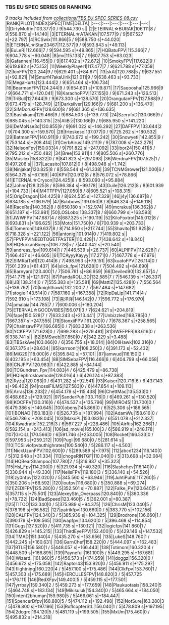 ### TBS EU SPEC SERIES 08 RANKING
*9 tracks included from [collections/TBS EU SPEC SERIES 08.csv](/collections/TBS%20EU%20SPEC%20SERIES%2008.csv)*
|RANK|PILOT|INDEX|SPEC|TIME|DELTA|
|:---:|:---|:---:|:---:|:---:|---:|
|1|DirtyMuffin|103.377|0 / 9|544.730 s||
|2|ETERNAL☆BURAK|106.111|8 / 9|558.870 s|+14.140|
|3|ETERNAL☆ATAKAN|107.577|9 / 9|567.527 s|+22.797|
|4|RCSwix|111.866|5 / 9|588.750 s|+44.020|
|5|ETERNAL☆Star23467|112.577|9 / 9|593.843 s|+49.113|
|6|EuLeR|112.666|7 / 9|594.595 s|+49.865|
|7|HQBatuFPV|115.366|7 / 9|604.778 s|+60.048|
|8|mv|115.133|7 / 9|607.753 s|+63.023|
|9|Gafannen|116.455|0 / 9|617.402 s|+72.672|
|10|SmokyFPV|117.622|9 / 9|619.882 s|+75.152|
|11|WeeklyPlayer1|117.477|7 / 9|621.788 s|+77.058|
|12|IonFPV|120.244|9 / 9|629.401 s|+84.671|
|13|skAt|120.788|5 / 9|637.551 s|+92.821|
|14|Smurf47akaUlrik|121.011|9 / 9|638.463 s|+93.733|
|15|MegaHurts|123.444|2 / 9|651.464 s|+106.734|
|16|BearmanFPV|124.244|9 / 9|654.601 s|+109.871|
|17|Saqoosha|125.966|9 / 9|664.771 s|+120.041|
|18|KarachoFPV|127.155|0 / 9|671.243 s|+126.513|
|19|TriBull|127.644|9 / 9|673.300 s|+128.570|
|20|OrangutanFPV|127.588|9 / 9|673.479 s|+128.749|
|21|Darksilver|129.166|9 / 9|681.200 s|+136.470|
|22|SIMDorukFPV|128.600|8 / 9|681.365 s|+136.635|
|23|Bashikami|129.466|9 / 9|684.503 s|+139.773|
|24|SzeryfxD|130.066|9 / 9|685.045 s|+140.315|
|25|AliB㋡|130.166|9 / 9|685.950 s|+141.220|
|26|DeMoNse3d|130.855|9 / 9|691.022 s|+146.292|
|27|DAFFPV|133.644|2 / 9|704.300 s|+159.570|
|28|frteskesc|137.077|0 / 9|725.262 s|+180.532|
|29|BatmanFPV|140.911|9 / 9|743.972 s|+199.242|
|30|Snowyeti|142.855|9 / 9|753.144 s|+208.414|
|31|CerbAirus|149.211|9 / 9|787.008 s|+242.278|
|32|NelsonFpv|150.033|4 / 9|791.822 s|+247.092|
|33|ibor24|150.411|5 / 9|795.212 s|+250.482|
|34|Bree|153.911|4 / 9|805.506 s|+260.776|
|35|Musilex|158.822|0 / 9|841.823 s|+297.093|
|36|WerdnaFPV|107.525|1 / 8|497.206 s||
|37|Lacasito|107.812|0 / 8|498.948 s|+1.742|
|38|Ninjakat|120.825|8 / 8|558.544 s|+61.338|
|39|TCNMGrower|121.000|6 / 8|564.375 s|+67.169|
|40|KPV|120.912|8 / 8|576.072 s|+78.866|
|41|ETERNAL☆Cryson|124.425|8 / 8|593.090 s|+95.884|
|42|Johnn|128.325|8 / 8|596.384 s|+99.178|
|43|Guile|126.212|8 / 8|601.939 s|+104.733|
|44|M4TTFPV|127.050|8 / 8|605.521 s|+108.315|
|45|OrigDragon|134.425|8 / 8|624.535 s|+127.329|
|46|j4y|136.687|8 / 8|634.185 s|+136.979|
|47|Bubbows|139.050|8 / 8|646.324 s|+149.118|
|48|RaceRat|140.362|8 / 8|650.180 s|+152.974|
|49|mcrakus|136.362|8 / 8|651.187 s|+153.981|
|50|LOSLobo|138.337|8 / 8|660.799 s|+163.593|
|51|JWWFPV|147.687|4 / 8|687.325 s|+190.119|
|52|KiloFoxtrot|145.012|8 / 8|693.831 s|+196.625|
|53|Moto|151.750|0 / 8|700.939 s|+203.733|
|54|Tomeroni|149.637|8 / 8|714.950 s|+217.744|
|55|Shavito|151.925|8 / 8|718.328 s|+221.122|
|56|antonig|101.914|0 / 7|419.802 s||
|57|FPVFPVINEEDTOGETFASTER|110.428|1 / 7|438.642 s|+18.840|
|58|HQBurkanBiceps|106.728|5 / 7|440.342 s|+20.540|
|59|andreas_fpv|109.614|1 / 7|446.539 s|+26.737|
|60|ALPIFPV|112.628|1 / 7|466.407 s|+46.605|
|61|TCAyyyKayyy|117.271|0 / 7|467.778 s|+47.976|
|62|SIMRaiToR|120.414|6 / 7|498.953 s|+79.151|
|63|kuatoFPV|126.114|0 / 7|501.239 s|+81.437|
|64|slick_fpv|121.628|0 / 7|504.492 s|+84.690|
|65|Barnyard|123.400|1 / 7|506.761 s|+86.959|
|66|Deviled90|132.657|4 / 7|541.775 s|+121.973|
|67|PandaROLL3D|132.585|7 / 7|546.139 s|+126.337|
|68|JB|138.214|0 / 7|555.383 s|+135.581|
|69|MattiZ|135.428|0 / 7|556.564 s|+136.762|
|70|knighthawk|132.200|7 / 7|567.484 s|+147.682|
|71|stogie|143.514|0 / 7|587.160 s|+167.358|
|72|RipDaLip|141.714|4 / 7|592.910 s|+173.108|
|73|喜洋洋|146.142|0 / 7|596.772 s|+176.970|
|74|pmalaia|144.785|7 / 7|600.006 s|+180.204|
|75|ETERNAL☆GOODVIBES|156.071|3 / 7|624.621 s|+204.819|
|76|fape|150.528|7 / 7|633.243 s|+213.441|
|77|Unbizzled|168.785|0 / 7|667.357 s|+247.555|
|78|StonxiiFPV|161.200|0 / 7|678.367 s|+258.565|
|79|ChainsawFPV|166.685|0 / 7|683.338 s|+263.536|
|80|YCKFPV|171.628|0 / 7|699.283 s|+279.481|
|81|SWEEPER|93.616|0 / 6|338.741 s||
|82|BMSweb|97.850|0 / 6|342.229 s|+3.488|
|83|TBSskAve|103.066|0 / 6|356.755 s|+18.014|
|84|OliHawk|102.316|0 / 6|367.375 s|+28.634|
|85|karrson㋡|108.250|3 / 6|391.173 s|+52.432|
|86|MiG29|118.000|6 / 6|395.842 s|+57.101|
|87|iamwud|116.150|2 / 6|402.195 s|+63.454|
|88|SIMSebaFPV|116.466|6 / 6|404.799 s|+66.058|
|89|CNJFPV|120.983|1 / 6|422.885 s|+84.144|
|90|TCGundren_Fpv|114.083|4 / 6|425.479 s|+86.738|
|91|HQlephroslowmode|128.016|4 / 6|426.124 s|+87.383|
|92|Ryżu|120.083|0 / 6|431.282 s|+92.541|
|93|Kaiser|120.716|6 / 6|437.143 s|+98.402|
|94|nossiFILMS|127.583|0 / 6|447.854 s|+109.113|
|95|Arras|136.233|2 / 6|454.179 s|+115.438|
|96|ChettMac|135.533|0 / 6|468.662 s|+129.921|
|97|SanderPuh|133.716|0 / 6|469.261 s|+130.520|
|98|KOCFPV|130.316|6 / 6|474.537 s|+135.796|
|99|MIRO45|131.700|0 / 6|479.386 s|+140.645|
|100|obeny|145.866|0 / 6|525.306 s|+186.565|
|101|BONADI|150.183|0 / 6|526.735 s|+187.994|
|102|AdamWu|158.616|0 / 6|546.786 s|+208.045|
|103|MakoPL|153.083|6 / 6|551.078 s|+212.337|
|104|Kwadratic|152.216|3 / 6|567.227 s|+228.486|
|105|Airftis|162.266|1 / 6|582.154 s|+243.413|
|106|ad_movie|165.100|3 / 6|586.919 s|+248.178|
|107|GrOiLL|170.566|0 / 6|591.746 s|+253.005|
|108|Rocket|166.533|0 / 6|597.953 s|+259.212|
|109|Pugli|99.680|0 / 5|281.614 s||
|110|TCSilviofpvbuthighrates|100.540|0 / 5|286.117 s|+4.503|
|111|NickUzunFPV|102.600|0 / 5|289.589 s|+7.975|
|112|abcd1234|116.140|0 / 5|312.948 s|+31.334|
|113|chogeRINTGF|110.040|0 / 5|313.698 s|+32.084|
|114|HQBearShampoo|107.780|2 / 5|316.937 s|+35.323|
|115|Hsl_Fpv|114.200|0 / 5|321.934 s|+40.320|
|116|Slashchev|116.140|0 / 5|330.944 s|+49.330|
|117|NelisFPV|119.180|3 / 5|336.140 s|+54.526|
|118|zy0nfpv|122.020|0 / 5|345.560 s|+63.946|
|119|JuhtiPuhti|117.260|5 / 5|350.206 s|+68.592|
|120|loufpv|116.680|0 / 5|350.888 s|+69.274|
|121|ZEDIFPV|125.280|0 / 5|352.501 s|+70.887|
|122|Falke_PV|120.640|5 / 5|357.115 s|+75.501|
|123|AlexeyStn_Overpass|120.840|0 / 5|360.336 s|+78.722|
|124|BadSpeed|123.460|5 / 5|362.001 s|+80.387|
|125|TITOO|133.340|0 / 5|375.989 s|+94.375|
|126|ChrisM|123.040|5 / 5|378.196 s|+96.582|
|127|patrikfpv|130.660|0 / 5|383.770 s|+102.156|
|128|CALFPV|124.340|3 / 5|385.939 s|+104.325|
|129|Brodrone|136.660|1 / 5|390.179 s|+108.565|
|130|wapfpv|134.620|0 / 5|396.468 s|+114.854|
|131|Gugs|137.520|0 / 5|411.735 s|+130.121|
|132|logicfpv|141.860|1 / 5|426.829 s|+145.215|
|133|ThirdEyeFPV|152.400|0 / 5|429.146 s|+147.532|
|134|TMAD|151.340|4 / 5|435.270 s|+153.656|
|135|LukeS|148.760|1 / 5|442.245 s|+160.631|
|136|GarnChef|158.220|0 / 5|444.097 s|+162.483|
|137|BTLE|156.580|1 / 5|448.057 s|+166.443|
|138|Totimom|160.320|4 / 5|448.509 s|+166.895|
|139|Paynefull|161.100|5 / 5|449.295 s|+167.681|
|140|Wizard_|161.960|5 / 5|456.573 s|+174.959|
|141|doggz|156.320|0 / 5|456.672 s|+175.058|
|142|Raptor43|153.920|0 / 5|456.911 s|+175.297|
|143|flightning|160.220|4 / 5|457.100 s|+175.486|
|144|ClkFpv|153.760|1 / 5|457.303 s|+175.689|
|145|HERCULESFPV|148.820|3 / 5|457.725 s|+176.111|
|146|RedXFpv|149.400|5 / 5|459.115 s|+177.501|
|147|yrrbay|159.340|2 / 5|459.273 s|+177.659|
|148|Plaukuotasis|158.240|5 / 5|464.748 s|+183.134|
|149|Mikisuluk|154.340|0 / 5|465.664 s|+184.050|
|150|intent2bhuman|159.980|5 / 5|466.061 s|+184.447|
|151|SpencerDfpv|168.880|5 / 5|474.112 s|+192.498|
|152|NotSure|163.280|3 / 5|478.800 s|+197.186|
|153|RoflcopterStL|156.040|1 / 5|478.809 s|+197.195|
|154|2dogrc|164.120|5 / 5|481.119 s|+199.505|
|155|MxUm|175.460|0 / 5|495.832 s|+214.218|
